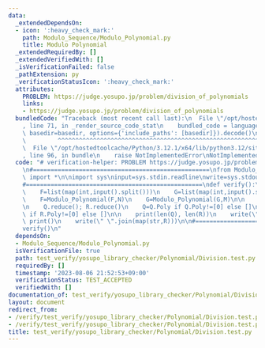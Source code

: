 ```yaml
---
data:
  _extendedDependsOn:
  - icon: ':heavy_check_mark:'
    path: Modulo_Sequence/Modulo_Polynomial.py
    title: Modulo Polynomial
  _extendedRequiredBy: []
  _extendedVerifiedWith: []
  _isVerificationFailed: false
  _pathExtension: py
  _verificationStatusIcon: ':heavy_check_mark:'
  attributes:
    PROBLEM: https://judge.yosupo.jp/problem/division_of_polynomials
    links:
    - https://judge.yosupo.jp/problem/division_of_polynomials
  bundledCode: "Traceback (most recent call last):\n  File \"/opt/hostedtoolcache/Python/3.12.1/x64/lib/python3.12/site-packages/onlinejudge_verify/documentation/build.py\"\
    , line 71, in _render_source_code_stat\n    bundled_code = language.bundle(stat.path,\
    \ basedir=basedir, options={'include_paths': [basedir]}).decode()\n          \
    \         ^^^^^^^^^^^^^^^^^^^^^^^^^^^^^^^^^^^^^^^^^^^^^^^^^^^^^^^^^^^^^^^^^^^^^^^^^^^^^^^^^\n\
    \  File \"/opt/hostedtoolcache/Python/3.12.1/x64/lib/python3.12/site-packages/onlinejudge_verify/languages/python.py\"\
    , line 96, in bundle\n    raise NotImplementedError\nNotImplementedError\n"
  code: "# verification-helper: PROBLEM https://judge.yosupo.jp/problem/division_of_polynomials\n\
    \n#==================================================\nfrom Modulo_Sequence.Modulo_Polynomial\
    \ import *\n\nimport sys\ninput=sys.stdin.readline\nwrite=sys.stdout.write\n\n\
    #==================================================\ndef verify():\n    N,M=map(int,input().split())\n\
    \    F=list(map(int,input().split()))\n    G=list(map(int,input().split()))\n\n\
    \    F=Modulo_Polynomial(F,N)\n    G=Modulo_Polynomial(G,M)\n\n    Q,R=divmod(F,G)\n\
    \n    Q.reduce(); R.reduce()\n    Q=Q.Poly if Q.Poly!=[0] else []\n    R=R.Poly\
    \ if R.Poly!=[0] else []\n\n    print(len(Q), len(R))\n    write(\" \".join(map(str,Q)));\
    \ print()\n    write(\" \".join(map(str,R)))\n\n#==================================================\n\
    verify()\n"
  dependsOn:
  - Modulo_Sequence/Modulo_Polynomial.py
  isVerificationFile: true
  path: test_verify/yosupo_library_checker/Polynomial/Division.test.py
  requiredBy: []
  timestamp: '2023-08-06 21:52:53+09:00'
  verificationStatus: TEST_ACCEPTED
  verifiedWith: []
documentation_of: test_verify/yosupo_library_checker/Polynomial/Division.test.py
layout: document
redirect_from:
- /verify/test_verify/yosupo_library_checker/Polynomial/Division.test.py
- /verify/test_verify/yosupo_library_checker/Polynomial/Division.test.py.html
title: test_verify/yosupo_library_checker/Polynomial/Division.test.py
---
```

